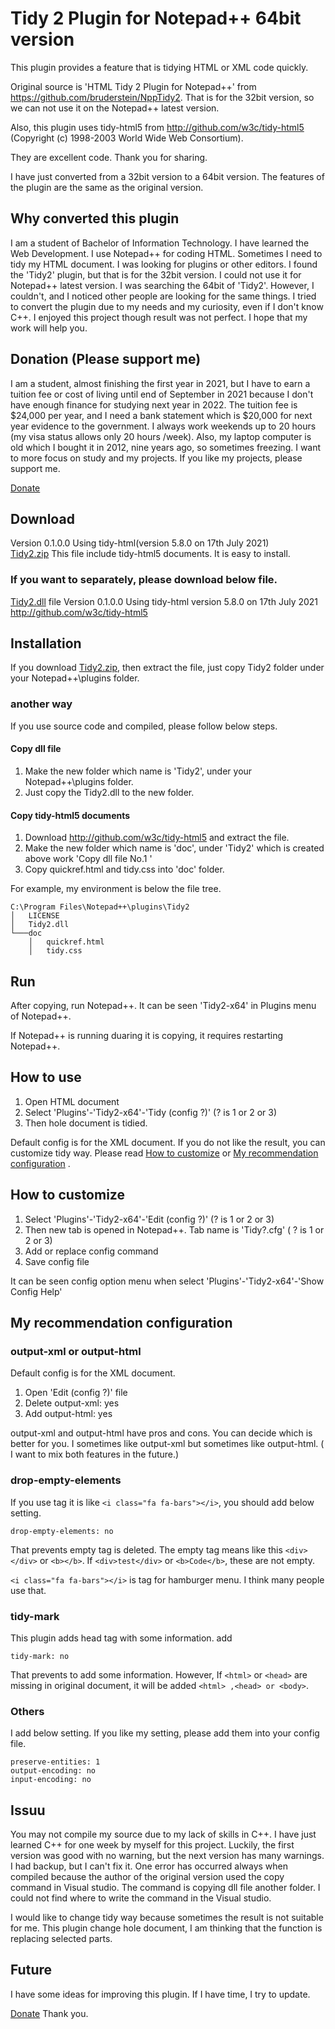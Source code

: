 # Tidy 2 Plugin for Notepad++ 64bit version 
This plugin provides a feature that is tidying HTML or XML code quickly.

Original source is 'HTML Tidy 2 Plugin for Notepad++' from https://github.com/bruderstein/NppTidy2.
That is for the 32bit version, so we can not use it on the Notepad++ latest version.

Also, this plugin uses tidy-html5 from http://github.com/w3c/tidy-html5 (Copyright (c) 1998-2003 World Wide Web Consortium).

They are excellent code. Thank you for sharing.

I have just converted from a 32bit version to a 64bit version.
The features of the plugin are the same as the original version.

## Why converted this plugin
I am a student of Bachelor of Information Technology. I have learned the Web Development. I use Notepad++ for coding HTML. Sometimes I need to tidy my HTML document.
I was looking for plugins or other editors.  I found the 'Tidy2' plugin, but that is for the 32bit version. I could not use it for Notepad++ latest version. I was searching the 64bit of 'Tidy2'. However, I couldn't, and I noticed other people are looking for the same things.
I tried to convert the plugin due to my needs and my curiosity, even if I don't know C++. I enjoyed this project though result was not perfect. I hope that my work will help you.

## Donation (Please support me)
I am a student, almost finishing the first year in 2021,  but I have to earn a tuition fee or cost of living until end of September in 2021 because I don't have enough finance for studying next year in 2022. The tuition fee is $24,000 per year, and I need a bank statement which is $20,000 for next year evidence to the government. I always work weekends up to 20 hours (my visa status allows only 20 hours /week). Also, my laptop computer is old which I bought it in 2012, nine years ago, so sometimes freezing. I want to more focus on study and my projects. If you like my projects, please support me.


[Donate](https://paypal.me/kazukd)

## Download
Version 0.1.0.0 Using tidy-html(version 5.8.0 on 17th July 2021)  
[Tidy2.zip](https://github.com/kazukd/NppTidy2-x64/blob/main/Tidy2.zip) This file include tidy-html5 documents. It is easy to install.

### If you want to separately, please download below file.
[Tidy2.dll](https://github.com/kazukd/NppTidy2-x64/blob/main/Tidy2.dll) file Version 0.1.0.0  Using tidy-html version 5.8.0 on 17th July 2021  
http://github.com/w3c/tidy-html5  
 

   
## Installation
If you download [Tidy2.zip](https://github.com/kazukd/NppTidy2-x64/blob/main/Tidy2.zip), then extract the file, just copy Tidy2 folder under your Notepad++\plugins folder.

### another way
If you use source code and compiled, please follow below steps.

#### Copy dll file
1. Make the new folder which name is 'Tidy2', under your Notepad++\plugins folder. 
2. Just copy the Tidy2.dll to the new folder.

#### Copy tidy-html5 documents
1. Download  http://github.com/w3c/tidy-html5 and extract the file.
2. Make the new folder which name is 'doc', under 'Tidy2' which is created above work 'Copy dll file No.1 '
3. Copy quickref.html and tidy.css into 'doc' folder.

For example, my environment is below the file tree.
```
C:\Program Files\Notepad++\plugins\Tidy2
│   LICENSE
│   Tidy2.dll
└───doc
    │   quickref.html
    │   tidy.css
```
## Run
After copying, run Notepad++.
It can be seen 'Tidy2-x64' in Plugins menu of Notepad++.

If Notepad++ is running duaring it is copying, it requires restarting Notepad++.

## How to use
1. Open HTML document
2. Select 'Plugins'-'Tidy2-x64'-'Tidy (config ?)' (? is 1 or 2 or 3)
3. Then hole document is tidied.

Default config is for the XML document.
If you do not like the result, you can customize tidy way. Please read [How to customize](https://github.com/kazukd/NppTidy2-x64/blob/main/README.md#how-to-customize) or 
[My recommendation configuration](https://github.com/kazukd/NppTidy2-x64/blob/main/README.md#my-recommendation-configuration) .

## How to customize
1. Select 'Plugins'-'Tidy2-x64'-'Edit (config ?)' (? is 1 or 2 or 3)
2. Then new tab is opened in Notepad++. Tab name is 'Tidy?.cfg' ( ? is 1 or 2 or 3)
3. Add or replace config command
4. Save config file

It can be seen config option menu when select 'Plugins'-'Tidy2-x64'-'Show Config Help'

## My recommendation configuration

### output-xml or output-html
Default config is for the XML document.
1. Open 'Edit (config ?)' file
2. Delete output-xml: yes
3. Add    output-html: yes

output-xml and output-html have pros and cons. You can decide which is better for you.
I sometimes like output-xml but sometimes like output-html. ( I want to mix both features in the future.) 

### drop-empty-elements
If you use tag it is like ``` <i class="fa fa-bars"></i> ```, you should add below setting.
```
drop-empty-elements: no
```
That prevents empty tag is deleted. The empty tag means like this ```<div></div>``` or ```<b></b>```. If ```<div>test</div>``` or ```<b>Code</b>```, these are not empty.

``` <i class="fa fa-bars"></i> ``` is tag for hamburger menu. I think many people use that.

### tidy-mark
This plugin adds head tag with some information.
add
```
tidy-mark: no
```
That prevents to add some information. However, If ```<html>``` or ```<head>``` are missing in original document, it will be added ```<html> ,<head> or <body>```.

### Others
I add below setting. If you like my setting, please add them into your config file.
```
preserve-entities: 1
output-encoding: no
input-encoding: no
```

## Issuu
You may not compile my source due to my lack of skills in C++. I have just learned C++ for one week by myself for this project.  Luckily, the first version was good with no warning, but the next version has many warnings. I had backup, but I can't fix it.
One error has occurred always when compiled because the author of the original version used the copy command in Visual studio. The command is copying dll file another folder. I could not find where to write the command in the Visual studio.

I would like to change tidy way because sometimes the result is not suitable for me. This plugin change hole document, I am thinking that the function is replacing selected parts.

## Future
I have some ideas for improving this plugin. If I have time, I try to update.

[Donate](https://paypal.me/kazukd)
Thank you.

